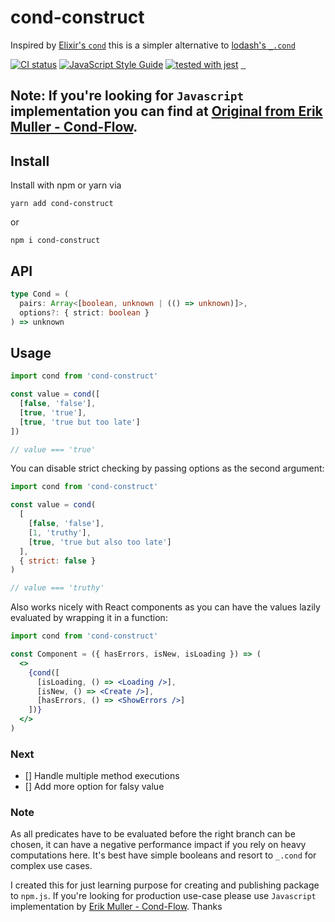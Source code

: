 # cond-construct

Inspired by [Elixir's `cond`](https://elixir-lang.org/getting-started/case-cond-and-if.html#cond) this is a simpler alternative to [lodash's `_.cond`](https://lodash.com/docs/4.17.15#cond)

[![CI status](https://circleci.com/gh/Mudassar045/cond-construct.svg?style=shield)](LINK)
[![JavaScript Style Guide](https://img.shields.io/badge/code_style-standard-brightgreen.svg)](https://standardjs.com)
[![tested with jest](https://img.shields.io/badge/tested_with-jest-99424f.svg)](https://github.com/facebook/jest)
<a aria-label="Package size" href="https://bundlephobia.com/result?p=cond-construct">
  <img alt="" src="https://badgen.net/bundlephobia/minzip/cond-construct">
</a>
<a href="https://github.com/mudassar045/cond-construct" target="\_parent">
  <img alt="" src="https://img.shields.io/github/stars/mudassar045/cond-construct.svg?style=social&label=Star" />
</a>
<a href="https://twitter.com/mudssrali" target="\_parent">
  <img alt="" src="https://img.shields.io/twitter/follow/mudssrali.svg?style=social&label=Follow" />
</a>

## Note: If you're looking for `Javascript` implementation you can find at [Original from Erik Muller - Cond-Flow](https://github.com/erikmueller/cond-flow).

## Install

Install with npm or yarn via

```
yarn add cond-construct
```

or

```
npm i cond-construct
```

## API

```ts
type Cond = (
  pairs: Array<[boolean, unknown | (() => unknown)]>,
  options?: { strict: boolean }
) => unknown
```

## Usage

```js
import cond from 'cond-construct'

const value = cond([
  [false, 'false'],
  [true, 'true'],
  [true, 'true but too late']
])

// value === 'true'
```

You can disable strict checking by passing options as the second argument:

```js
import cond from 'cond-construct'

const value = cond(
  [
    [false, 'false'],
    [1, 'truthy'],
    [true, 'true but also too late']
  ],
  { strict: false }
)

// value === 'truthy'
```

Also works nicely with React components as you can have the values lazily evaluated by wrapping it in a function:

```jsx
import cond from 'cond-construct'

const Component = ({ hasErrors, isNew, isLoading }) => (
  <>
    {cond([
      [isLoading, () => <Loading />],
      [isNew, () => <Create />],
      [hasErrors, () => <ShowErrors />]
    ])}
  </>
)
```

### Next

- [] Handle multiple method executions
- [] Add more option for falsy value

### Note

As all predicates have to be evaluated before the right branch can be chosen, it can have a negative performance impact if you rely on heavy computations here. It's best have simple booleans and resort to `_.cond` for complex use cases.

I created this for just learning purpose for creating and publishing package to `npm.js`. If you're looking for production use-case please use `Javascript` implementation by [Erik Muller - Cond-Flow](https://github.com/erikmueller/cond-flow). Thanks
